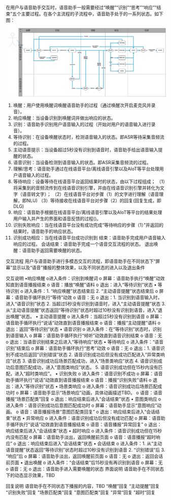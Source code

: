 
在用户与语音助手交互时，语音助手一般需要经过“唤醒”“识别”“思考”“响应”“结束”五个主要过程。在各个主流程的子流程中，语音助手处于的一系列状态。如下图：
![在线语音交互流程](/assets/VUI/online_vui_process.png)
1. 唤醒：用户使用唤醒词唤醒语音助手的过程（通过唤醒次开启麦克风并录音）。
2. 响应唤醒：当设备识别到唤醒词并做出响应的状态。
3. 识别：语音助手识别用户语音输入的过程（开始对用户的语音输入进行录音）。
4. 等待识别：在设备唤醒状态时，检测语音输入的状态。即ASR等待采集音频流的过程。
5. 主动语音提示：当设备超过5秒没有识别到语音时，语音助手给出语音输入提醒的状态。
6. 语音识别：当设备检测到语音输入的状态。即ASR采集音频流的过程。
7. 理解/思考：语音助手通过在线语音平台/离线语音引擎以及AIoT等平台处理用户语音输入的过程。
8. 等待响应：设备等待在线语音平台返回结果时的状态，由以下过程组成；
（1）将采集到的音频流传到在线语音识别引擎，并由在线语音识别引擎并转化为文字（语音转文字）；
（2）在线语音平台对步骤（1）的文字进行理解（语音理解，即NLU)
（3）等待接收在线语音平台对步骤（2）的回复(回复生成，即DLG)
9. 响应：语音助手根据在线语音平台/离线语音引擎以及AIoT等平台的结果处理用户输入并产生的界面和语音反馈的过程()。
10. 识别失败响应：当在线语音平台没有成功完成“等待响应的步骤（1）”并返回的结果时，语音助手的响应状态。
11. 识别成功相应：当在线语音平台成功识别到
结束：语音助手完成用户语音输入响应的过程。
会话结束：语音助手完成一个语音交互流程的状态。
退出唤醒：语音助手返回需要唤醒的状态。

交互流程
用户与语音助手进行多模态交互的流程，即语音助手在不同状态下“屏幕”显示以及“语音”播报的整体效果，以及不同状态的进入以及退出条件
 

交互说明
•响应唤醒 
o进入条件：识别到唤醒词
o	屏幕：语音助手执行“唤醒”动效知直到语音播报结束
o	语音：播放“唤醒”语料
o	退出：进入“等待识别”状态
•	等待识别 
o	进入条件：1. “响应唤醒”状态结束后
                  2. “主动语音提醒”状态结束后
o	屏幕：语音助手循环执行“等待”动效
o	语音：无
o	退出：1. 当识别到语音输入时，进入“语音识别”状态
           2. 当超过5秒没有识别到语音时，进入“主动语音提醒”状态
           3. 从“主动语音提醒”状态返回“等待识别”状态时超过10秒没有识别到语音，进入“退出唤醒”状态。
•	主动语音提醒
o	进入条件：当超过5秒没有识别到语音
o	屏幕：语音助手循环执行“说话”动效直到语音播报结束
o	语音：播报“主动提醒”语料
o	退出：返回“等待识别”状态
•	语音识别 
o	进入条件：在“等待识别”状态时，识别到语音输入
o	屏幕：语音助手循环执行“倾听”动效直到语音识别结束
o	语音：无
o	退出：当语音识别结束之后进入“等待响应”状态
•	等待响应 
o	进入条件：“语音识别”结束后
o	屏幕：语音助手循环执行“思考”动效
o	语音：无
o	退出：1. 语音识别不成功后返回“识别错误”状态
           2. 语音识别成功后但没有成功匹配进入“异常类响应”状态
           3. 语音识别成功后场景匹配成功，进入“场景类响应”状态
           4. 语音识别成功后意图匹配成功，进入“意图类响应”状态。
           5. 语音识别成功但在15秒内没有匹配，进入“超时类响应”。
•	识别失败 
o	进入条件：语音识别不成功
o	屏幕：语音助手循环执行“说话”动效直到语音播报结束
o	语音：播报“识别失败”语料
o	退出：进入“等待识别”状态
•	场景类响应 
o	进入条件：语音识别成功后场景匹配成功时
o	屏幕：语音助手显示“场景响应”动画，具体动画描述TBD。
o	语音：语音播报“场景匹配类”回复
o	退出：响应结束后进入“会话结束”状态
•	意图类响应 
o	进入条件：语音识别成功后意图匹配成功时
o	屏幕：语音助手显示“意图响应”动画。
o	语音：语音播报场景“意图匹配类回复”
o	退出：响应结束后进入“会话结束”状态
•	异常响应 
o	进入条件：语音识别成功后但没有成功匹配
o	屏幕：语音助手循环执行“说话”动效直到语音播报结束
o	语音：语音播报“异常回复”
o	退出：响应结束后进入“会话结束”状态
•	超时响应 
o	进入条件：语音识别成功但在15秒内没有匹配
o	屏幕：语音助手淡出，返回唤醒前页面
o	语音：语音播报“超时响应”
o	退出：响应结束后进入“会话结束”状态
•	会话结束
o	进入条件：1. 从“主动语音提醒”状态返回“等待识别”状态时超过10秒没有识别到语音
                  2. “识别错误”后
                  3. “响应”后
o	屏幕：语音助手淡出，返回唤醒前页面
o	语音：无
o	退出：返回会话前页面
•	退出唤醒
o	进入条件：“会话结束”后15秒没有再识别到语音
o	屏幕：无
o	语音：无
o	退出：语音助手进入需要唤醒的状态
界面说明
语音助手在不同状态下的动态显示效果，TBD

回复说明
语音助手在不同状态下播报的内容，TBD
“唤醒”回复
“主动提醒”回复
“识别失败”回复
"场景匹配类"回复
"意图匹配类"回复
"异常“回复
”超时“回复
